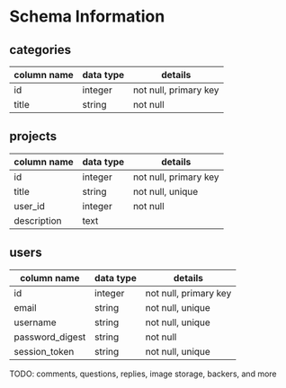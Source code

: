 # Schema Information

## categories 
column name | data type | details
------------|-----------|-----------------------
id          | integer   | not null, primary key
title       | string    | not null

## projects 
column name | data type | details
------------|-----------|-----------------------
id          | integer   | not null, primary key
title       | string    | not null, unique
user_id     | integer   | not null
description | text      |

## users
column name     | data type | details
----------------|-----------|-----------------------
id              | integer   | not null, primary key
email           | string    | not null, unique
username        | string    | not null, unique
password_digest | string    | not null
session_token   | string    | not null, unique

TODO: comments, questions, replies, image storage, backers, and more
